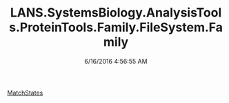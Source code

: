 ﻿---
title: LANS.SystemsBiology.AnalysisTools.ProteinTools.Family.FileSystem.Family
date: 6/16/2016 4:56:55 AM
---

[MatchStates](T-LANS.SystemsBiology.AnalysisTools.ProteinTools.Family.FileSystem.Family.MatchStates.html)
